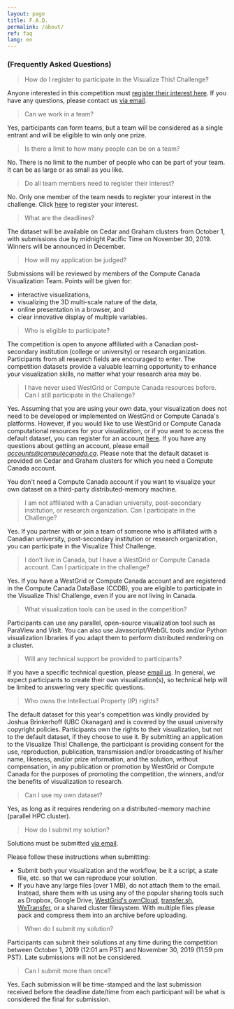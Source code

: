 ```yaml
---
layout: page
title: F.A.Q.
permalink: /about/
ref: faq
lang: en
---
```


### (Frequently Asked Questions)

> How do I register to participate in the Visualize This! Challenge?

Anyone interested in this competition must [register their interest here](). If you have any questions,
please contact us [via email](mailto:viz-challenge@westgrid.ca).

> Can we work in a team?

Yes, participants can form teams, but a team will be considered as a single entrant and will be eligible
to win only one prize.

> Is there a limit to how many people can be on a team?

No. There is no limit to the number of people who can be part of your team. It can be as large or as
small as you like.

> Do all team members need to register their interest?

No. Only one member of the team needs to register your interest in the challenge. Click
[here](https://www.eventbrite.ca/e/3rd-annual-visualize-this-challenge-registration-48899166724) to
register your interest.

> What are the deadlines?

The dataset will be available on Cedar and Graham clusters from October 1, with
submissions due by midnight Pacific Time on November 30, 2019. Winners will be announced in December.

> How will my application be judged?

Submissions will be reviewed by members of the Compute Canada Visualization Team. Points will be given
for:
- interactive visualizations,
- visualizing the 3D multi-scale nature of the data,
- online presentation in a browser, and
- clear innovative display of multiple variables.

> Who is eligible to participate?

The competition is open to anyone affiliated with a Canadian post-secondary institution (college or
university) or research organization. Participants from all research fields are encouraged to enter. The
competition datasets provide a valuable learning opportunity to enhance your visualization skills, no
matter what your research area may be.

> I have never used WestGrid or Compute Canada resources before. Can I still participate in the
> Challenge?

Yes. Assuming that you are using your own data, your visualization does not need to be developed or
implemented on WestGrid or Compute Canada's platforms. However, if you would like to use WestGrid or
Compute Canada computational resources for your visualization, or if you want to access the default
dataset, you can register for an account <a
href="https://www.computecanada.ca/research-portal/account-management/apply-for-an-account"
target="_blank">here</a>. If you have any questions about getting an account, please email
*accounts@computecanada.ca*. Please note that the default dataset is provided on Cedar and Graham
clusters for which you need a Compute Canada account.

You don't need a Compute Canada account if you want to visualize your own dataset on a third-party
distributed-memory machine.

> I am not affiliated with a Canadian university, post-secondary institution, or research
> organization. Can I participate in the Challenge?

Yes. If you partner with or join a team of someone who is affiliated with a Canadian university,
post-secondary institution or research organization, you can participate in the Visualize This!
Challenge.

> I don’t live in Canada, but I have a WestGrid or Compute Canada account. Can I participate in the
> challenge?

Yes. If you have a WestGrid or Compute Canada account and are registered in the Compute Canada DataBase
(CCDB), you are eligible to participate in the Visualize This! Challenge, even if you are not living in
Canada.

> What visualization tools can be used in the competition?

Participants can use any parallel, open-source visualization tool such as ParaView and VisIt. You can
also use Javascript/WebGL tools and/or Python visualization libraries if you adapt them to perform
distributed rendering on a cluster.

<!-- domain-specific packages, online Javascript/WebGL tools, Python visualization libraries, or any other -->
<!-- open-source software you feel comfortable using. -->

<!-- We hosted a kickoff webinar on Sept 27 that gave a walk-through of the dataset and gave some examples of -->
<!-- visualization tools that can be used. Click here to view the archive recording (to get right to the -->
<!-- dataset tour, skip ahead to 4:04 in the video). -->

> Will any technical support be provided to participants?

If you have a specific technical question, please [email us](mailto:viz-challenge@westgrid.ca). In
general, we expect participants to create their own visualization(s), so technical help will be limited
to answering very specific questions.

<!-- Our kickoff workshop will share more details on the dataset, supply sample routines to read the data, and -->
<!-- demonstrate a few basic visualization examples. Click here to register for the workshop. -->

> Who owns the Intellectual Property (IP) rights?

The default dataset for this year's competition was kindly provided by Joshua Brinkerhoff (UBC Okanagan)
and is covered by the usual university copyright policies. Participants own the rights to their
visualization, but not to the default dataset, if they choose to use it. By submitting an application to
the Visualize This!  Challenge, the participant is providing consent for the use, reproduction,
publication, transmission and/or broadcasting of his/her name, likeness, and/or prize information, and
the solution, without compensation, in any publication or promotion by WestGrid or Compute Canada for the
purposes of promoting the competition, the winners, and/or the benefits of visualization to research.

> Can I use my own dataset?

Yes, as long as it requires rendering on a distributed-memory machine (parallel HPC cluster).

<!-- No. In both the scientific and humanities tracks, all participants will work with the same dataset, which -->
<!-- has been provided to the Challenge by a researcher. Both datasets will be made available on the -->
<!-- competition webpage, and participants can download it anytime after October 1, 2019. -->

<!-- We hosted a kickoff webinar on Sept 27 that gave a walk-through of the -->
<!-- dataset. Click here to view the archive recording (to get right to the dataset tour, skip ahead to 4:04 -->
<!-- in the video). -->

> How do I submit my solution?

Solutions must be submitted [via email](mailto:viz-challenge@westgrid.ca).

Please follow these instructions when submitting:
- Submit both your visualization and the workflow, be it a script, a state file, etc. so that we can
  reproduce your solution.
- If you have any large files (over 1 MB), do not attach them to the email. Instead, share them with us
  using any of the popular sharing tools such as Dropbox, Google Drive, <a
  href="https://www.westgrid.ca/resources_services/data_storage/cloud_storage" target="_blank">WestGrid's
  ownCloud</a>, <a href="https://transfer.sh" target="_blank">transfer.sh</a>, <a
  href="https://wetransfer.com" target="_blank">WeTransfer</a>, or a shared cluster filesystem. With
  multiple files please pack and compress them into an archive before uploading.

> When do I submit my solution?

Participants can submit their solutions at any time during the competition between October 1, 2019 (12:01
am PST) and November 30, 2019 (11:59 pm PST). Late submissions will not be considered.

> Can I submit more than once?

Yes. Each submission will be time-stamped and the last submission received before the deadline date/time
from each participant will be what is considered the final for submission.








<!-- Some words about scientific visualization and distributed rendering in particular. -->

<!-- raise awareness of the essential role visualization can play in helping researchers explore large -->
<!-- datasets to answer important scientific questions -->

<!-- “Visualization has the potential to help researchers better understand, illustrate and glean insight from their data. Compute Canada has the resources and expertise to support all stages of visualization, from preparing data to interactive analysis. We’re working to engage more scientists, across all disciplines, to tap the power and the promise of visualization for research,” says Alex Razoumov, Compute Canada Visualization Team Lead and a Visualization Coordinator with <a href="http://www.westgrid.ca/">WestGrid</a>. -->



<!-- This is the base Jekyll theme. You can find out more info about customizing your Jekyll theme, as well as basic Jekyll usage documentation at [jekyllrb.com](http://jekyllrb.com/) -->

<!-- You can find this multilanguage theme at : -->
<!-- {% include icon-github.html username="sylvaindurand" %} / -->
<!-- [multilingual-jekyll](https://github.com/sylvaindurand/multilingual-jekyll) -->

<!-- You can find the original source code for the Jekyll new theme at: -->
<!-- {% include icon-github.html username="jglovier" %} / -->
<!-- [jekyll-new](https://github.com/jglovier/jekyll-new) -->

<!-- You can find the source code for Jekyll at -->
<!-- {% include icon-github.html username="jekyll" %} / -->
<!-- [jekyll](https://github.com/jekyll/jekyll) -->

<!-- <a href="link" target="_blank">text</a> -->
